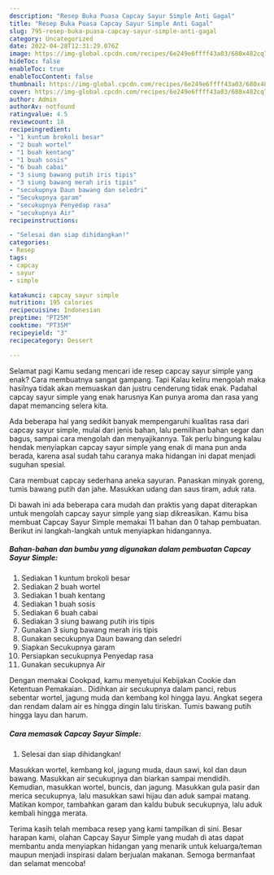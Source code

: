 ```yaml
---
description: "Resep Buka Puasa Capcay Sayur Simple Anti Gagal"
title: "Resep Buka Puasa Capcay Sayur Simple Anti Gagal"
slug: 795-resep-buka-puasa-capcay-sayur-simple-anti-gagal
category: Uncategorized
date: 2022-04-28T12:31:29.076Z
image: https://img-global.cpcdn.com/recipes/6e249e6ffff43a03/680x482cq70/capcay-sayur-simple-foto-resep-utama.jpg
hideToc: false
enableToc: true
enableTocContent: false
thumbnail: https://img-global.cpcdn.com/recipes/6e249e6ffff43a03/680x482cq70/capcay-sayur-simple-foto-resep-utama.jpg
cover: https://img-global.cpcdn.com/recipes/6e249e6ffff43a03/680x482cq70/capcay-sayur-simple-foto-resep-utama.jpg
author: Admin
authorAv: notfound
ratingvalue: 4.5
reviewcount: 18
recipeingredient:
- "1 kuntum brokoli besar"
- "2 buah wortel"
- "1 buah kentang"
- "1 buah sosis"
- "6 buah cabai"
- "3 siung bawang putih iris tipis"
- "3 siung bawang merah iris tipis"
- "secukupnya Daun bawang dan seledri"
- "Secukupnya garam"
- "secukupnya Penyedap rasa"
- "secukupnya Air"
recipeinstructions:

- "Selesai dan siap dihidangkan!"
categories:
- Resep
tags:
- capcay
- sayur
- simple

katakunci: capcay sayur simple 
nutrition: 195 calories
recipecuisine: Indonesian
preptime: "PT25M"
cooktime: "PT35M"
recipeyield: "3"
recipecategory: Dessert

---
```



Selamat pagi Kamu sedang mencari ide resep capcay sayur simple yang enak? Cara membuatnya sangat gampang. Tapi Kalau keliru mengolah maka hasilnya tidak akan memuaskan dan justru cenderung tidak enak. Padahal capcay sayur simple yang enak harusnya Kan punya aroma dan rasa yang dapat memancing selera kita.


Ada beberapa hal yang sedikit banyak mempengaruhi kualitas rasa dari capcay sayur simple, mulai dari jenis bahan, lalu pemilihan bahan segar dan bagus, sampai cara mengolah dan menyajikannya. Tak perlu bingung kalau hendak menyiapkan capcay sayur simple yang enak di mana pun anda berada, karena asal sudah tahu caranya maka hidangan ini dapat menjadi suguhan spesial.

Cara membuat capcay sederhana aneka sayuran. Panaskan minyak goreng, tumis bawang putih dan jahe. Masukkan udang dan saus tiram, aduk rata.


Di bawah ini ada beberapa cara mudah dan praktis yang dapat diterapkan untuk mengolah capcay sayur simple yang siap dikreasikan. Kamu bisa membuat Capcay Sayur Simple memakai 11 bahan dan 0 tahap pembuatan. Berikut ini langkah-langkah untuk menyiapkan hidangannya.

<!--inarticleads1-->

##### Bahan-bahan dan bumbu yang digunakan dalam pembuatan Capcay Sayur Simple:

1. Sediakan 1 kuntum brokoli besar
1. Sediakan 2 buah wortel
1. Sediakan 1 buah kentang
1. Sediakan 1 buah sosis
1. Sediakan 6 buah cabai
1. Sediakan 3 siung bawang putih iris tipis
1. Gunakan 3 siung bawang merah iris tipis
1. Gunakan secukupnya Daun bawang dan seledri
1. Siapkan Secukupnya garam
1. Persiapkan secukupnya Penyedap rasa
1. Gunakan secukupnya Air


Dengan memakai Cookpad, kamu menyetujui Kebijakan Cookie dan Ketentuan Pemakaian.. Didihkan air secukupnya dalam panci, rebus sebentar wortel, jagung muda dan kembang kol hingga layu. Angkat segera dan rendam dalam air es hingga dingin lalu tiriskan. Tumis bawang putih hingga layu dan harum. 

<!--inarticleads2-->

##### Cara memasak Capcay Sayur Simple:


1. Selesai dan siap dihidangkan!

Masukkan wortel, kembang kol, jagung muda, daun sawi, kol dan daun bawang. Masukkan air secukupnya dan biarkan sampai mendidih. Kemudian, masukkan wortel, buncis, dan jagung. Masukkan gula pasir dan merica secukupnya, lalu masukkan sawi hijau dan aduk sampai matang. Matikan kompor, tambahkan garam dan kaldu bubuk secukupnya, lalu aduk kembali hingga merata. 

Terima kasih telah membaca resep yang kami tampilkan di sini. Besar harapan kami, olahan Capcay Sayur Simple yang mudah di atas dapat membantu anda menyiapkan hidangan yang menarik untuk keluarga/teman maupun menjadi inspirasi dalam berjualan makanan. Semoga bermanfaat dan selamat mencoba!
